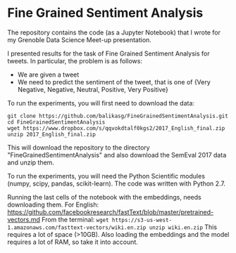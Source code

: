 # Fine Grained Sentiment Analysis

The repository contains the code (as a Jupyter Notebook) that I wrote for my Grenoble Data Science Meet-up presentation. 

I presented results for the task of Fine Grained Sentiment Analysis for tweets. In particular, the problem is as follows: 

- We are given a tweet
- We need to predict the sentiment of the tweet, that is one of {Very Negative, Negative, Neutral, Positive, Very Positive}

To run the experiments, you will first need to download the data: 

```
git clone https://github.com/balikasg/FineGrainedSentimentAnalysis.git
cd FineGrainedSentimentAnalysis
wget https://www.dropbox.com/s/qqvokdtalf0kgs2/2017_English_final.zip
unzip 2017_English_final.zip
```

This will download the repository to the directory "FineGrainedSentimentAnalysis" and also download the SemEval 2017 data and unzip them.

To run the experiments, you will need the Python Scientific modules (numpy, scipy, pandas, scikit-learn). The code was written with Python 2.7. 

Running the last cells of the notebook with the embeddings, needs downloading them. 
For English: https://github.com/facebookresearch/fastText/blob/master/pretrained-vectors.md
From the terminal:
`
wget https://s3-us-west-1.amazonaws.com/fasttext-vectors/wiki.en.zip
unzip wiki.en.zip
`
This requires a lot of space (>10GB). Also loading the embeddings and the model requires a lot of RAM, so take it into account. 
